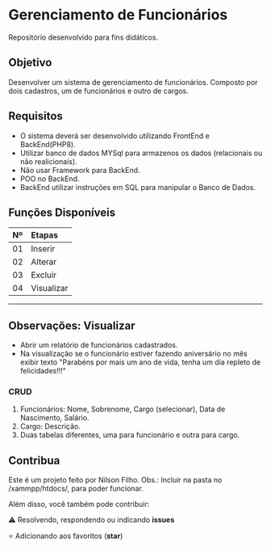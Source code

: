 <h1>
    <span> Gerenciamento de Funcionários</span>
</h1>

Repositório desenvolvido para fins didáticos.

## Objetivo
Desenvolver um sistema de gerenciamento de funcionários. Composto por dois cadastros, um de funcionários e outro de cargos.

## Requisitos
* O sistema deverá ser desenvolvido utilizando FrontEnd e BackEnd(PHP8).
* Utilizar banco de dados MYSql para armazenos os dados (relacionais ou não realicionais).
* Não usar Framework para BackEnd.
* POO no BackEnd.
* BackEnd utilizar instruções em SQL para manipular o Banco de Dados.

## Funções Disponíveis
<table>
  <thead>
    <tr align="left">
      <th>Nº</th>
      <th>Etapas</th>
    </tr>
  </thead>
  <tbody align="left">
    <tr>
      <td>01</td>
      <td>Inserir</td>
    </tr>
    <tr>
      <td>02</td>
      <td>Alterar</td>
    </tr>
    <tr>
      <td>03</td>
      <td>Excluir</td>
    </tr>
    <tr>
      <td>04</td>
      <td>Visualizar</td>
    </tr>
  </tbody>
</table>

---
##  Observações: Visualizar
* Abrir um relatório de funcionários cadastrados.
* Na visualização se o funcionário estiver fazendo aniversário no mês exibir texto "Parabéns por mais um ano de vida, tenha um dia repleto de felicidades!!!"

### CRUD 
1. Funcionários: Nome, Sobrenome, Cargo (selecionar), Data de Nascimento, Salário.
2. Cargo: Descrição.
3. Duas tabelas diferentes, uma para funcionário e outra para cargo.

## Contribua

 Este é um projeto feito por Nilson Filho.
 Obs.: Incluir na pasta no /xammpp/htdocs/, para poder funcionar.
 
 Além disso, você também pode contribuir:
 
⚠️ Resolvendo, respondendo ou indicando **issues**

⭐ Adicionando aos favoritos (**star**) 
